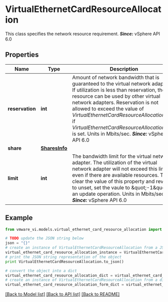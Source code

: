 # VirtualEthernetCardResourceAllocation

This class specifies the network resource requirement.  ***Since:*** vSphere API 6.0 

## Properties
Name | Type | Description | Notes
------------ | ------------- | ------------- | -------------
**reservation** | **int** | Amount of network bandwidth that is guaranteed to the virtual network adapter.  If utilization is less than reservation, the resource can be used by other virtual network adapters. Reservation is not allowed to exceed the value of *VirtualEthernetCardResourceAllocation.limit* if *VirtualEthernetCardResourceAllocation.limit* is set. Units in Mbits/sec.  ***Since:*** vSphere API 6.0  | [optional] 
**share** | [**SharesInfo**](SharesInfo.md) |  | 
**limit** | **int** | The bandwidth limit for the virtual network adapter.  The utilization of the virtual network adapter will not exceed this limit, even if there are available resources. To clear the value of this property and revert it to unset, set the vaule to \&quot;-1\&quot; in an update operation. Units in Mbits/sec.  ***Since:*** vSphere API 6.0  | [optional] 

## Example

```python
from vmware_vi.models.virtual_ethernet_card_resource_allocation import VirtualEthernetCardResourceAllocation

# TODO update the JSON string below
json = "{}"
# create an instance of VirtualEthernetCardResourceAllocation from a JSON string
virtual_ethernet_card_resource_allocation_instance = VirtualEthernetCardResourceAllocation.from_json(json)
# print the JSON string representation of the object
print VirtualEthernetCardResourceAllocation.to_json()

# convert the object into a dict
virtual_ethernet_card_resource_allocation_dict = virtual_ethernet_card_resource_allocation_instance.to_dict()
# create an instance of VirtualEthernetCardResourceAllocation from a dict
virtual_ethernet_card_resource_allocation_form_dict = virtual_ethernet_card_resource_allocation.from_dict(virtual_ethernet_card_resource_allocation_dict)
```
[[Back to Model list]](../README.md#documentation-for-models) [[Back to API list]](../README.md#documentation-for-api-endpoints) [[Back to README]](../README.md)


